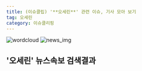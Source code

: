 ```yaml
---
title: (이슈클립) '**오세린**' 관련 이슈, 기사 모아 보기
tag: 오세린
category: 이슈클리핑
---
```

![wordcloud](https://s3.ap-northeast-2.amazonaws.com/lyrics101-wordcloud/2018-10-03-1538520484.png)
![news_img](https://user-images.githubusercontent.com/42597476/44507050-1206f400-a6e4-11e8-8d98-7ffbfebb353f.png)
## **'**오세린**'** 뉴스속보 검색결과

